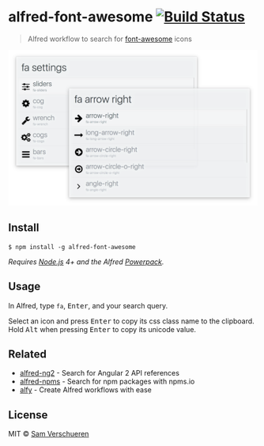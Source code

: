 # alfred-font-awesome [![Build Status](https://travis-ci.org/SamVerschueren/alfred-font-awesome.svg?branch=master)](https://travis-ci.org/SamVerschueren/alfred-font-awesome)

> Alfred workflow to search for [font-awesome](http://fontawesome.io/) icons

<img src="screenshot.png">


## Install

```
$ npm install -g alfred-font-awesome
```

*Requires [Node.js](https://nodejs.org) 4+ and the Alfred [Powerpack](https://www.alfredapp.com/powerpack/).*


## Usage

In Alfred, type `fa`, <kbd>Enter</kbd>, and your search query.

Select an icon and press <kbd>Enter</kbd> to copy its css class name to the clipboard.<br>
Hold <kbd>Alt</kbd> when pressing <kbd>Enter</kbd> to copy its unicode value.


## Related

- [alfred-ng2](https://raw.githubusercontent.com/SamVerschueren/alfred-ng2) - Search for Angular 2 API references
- [alfred-npms](https://github.com/sindresorhus/alfred-npms) - Search for npm packages with npms.io
- [alfy](https://github.com/sindresorhus/alfy) - Create Alfred workflows with ease


## License

MIT © [Sam Verschueren](https://github.com/SamVerschueren)
